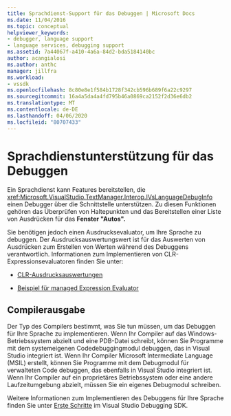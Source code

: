 ```yaml
---
title: Sprachdienst-Support für das Debuggen | Microsoft Docs
ms.date: 11/04/2016
ms.topic: conceptual
helpviewer_keywords:
- debugger, language support
- language services, debugging support
ms.assetid: 7a44067f-a410-4a6a-84d2-bda5184140bc
author: acangialosi
ms.author: anthc
manager: jillfra
ms.workload:
- vssdk
ms.openlocfilehash: 8c80e8e1f584b1728f342cb596b689f6a22c9297
ms.sourcegitcommit: 16a4a5da4a4fd795b46a0869ca2152f2d36e6db2
ms.translationtype: MT
ms.contentlocale: de-DE
ms.lasthandoff: 04/06/2020
ms.locfileid: "80707433"
---
```

# <a name="language-service-support-for-debugging"></a>Sprachdienstunterstützung für das Debuggen
Ein Sprachdienst kann Features bereitstellen, die <xref:Microsoft.VisualStudio.TextManager.Interop.IVsLanguageDebugInfo> einen Debugger über die Schnittstelle unterstützen. Zu diesen Funktionen gehören das Überprüfen von Haltepunkten und das Bereitstellen einer Liste von Ausdrücken für das **Fenster "Autos".**

 Sie benötigen jedoch einen Ausdrucksevaluator, um Ihre Sprache zu debuggen. Der Ausdrucksauswertungswert ist für das Auswerten von Ausdrücken zum Erstellen von Werten während des Debuggens verantwortlich. Informationen zum Implementieren von CLR-Expressionsevaluatoren finden Sie unter:

- [CLR-Ausdrucksauswertungen](https://github.com/Microsoft/ConcordExtensibilitySamples/wiki/CLR-Expression-Evaluators)

- [Beispiel für managed Expression Evaluator](https://github.com/Microsoft/ConcordExtensibilitySamples/wiki/Managed-Expression-Evaluator-Sample)

## <a name="compiler-output"></a>Compilerausgabe
 Der Typ des Compilers bestimmt, was Sie tun müssen, um das Debuggen für Ihre Sprache zu implementieren. Wenn Ihr Compiler auf das Windows-Betriebssystem abzielt und eine PDB-Datei schreibt, können Sie Programme mit dem systemeigenen Codedebuggingmodul debuggen, das in Visual Studio integriert ist. Wenn Ihr Compiler Microsoft Intermediate Language (MSIL) erstellt, können Sie Programme mit dem Debugmodul für verwalteten Code debuggen, das ebenfalls in Visual Studio integriert ist. Wenn Ihr Compiler auf ein proprietäres Betriebssystem oder eine andere Laufzeitumgebung abzielt, müssen Sie ein eigenes Debugmodul schreiben.

 Weitere Informationen zum Implementieren des Debuggens für Ihre Sprache finden Sie unter [Erste Schritte](../../extensibility/debugger/getting-started-with-debugger-extensibility.md) im Visual Studio Debugging SDK.
